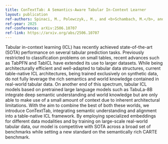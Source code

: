 ```yaml
---
title: ConTextTab: A Semantics-Aware Tabular In-Context Learner
layout: publication
ref-authors: Spinaci, M., Polewczyk,, M., and <b>Schambach, M.</b>, and Thelin, S.
ref-year: 2025
ref-conference: arXiv:2506.10707
ref-link: https://arxiv.org/abs/2506.10707
---
```


Tabular in-context learning (ICL) has recently achieved state-of-the-art (SOTA) performance on several tabular prediction tasks. Previously restricted to classification problems on small tables, recent advances such as TabPFN and TabICL have extended its use to larger datasets. While being architecturally efficient and well-adapted to tabular data structures, current table-native ICL architectures, being trained exclusively on synthetic data, do not fully leverage the rich semantics and world knowledge contained in real-world tabular data. On another end of this spectrum, tabular ICL models based on pretrained large language models such as TabuLa-8B integrate deep semantic understanding and world knowledge but are only able to make use of a small amount of context due to inherent architectural limitations. With the aim to combine the best of both these worlds, we introduce ConTextTab, integrating semantic understanding and alignment into a table-native ICL framework. By employing specialized embeddings for different data modalities and by training on large-scale real-world tabular data, our model is competitive with SOTA across a broad set of benchmarks while setting a new standard on the semantically rich CARTE benchmark.
